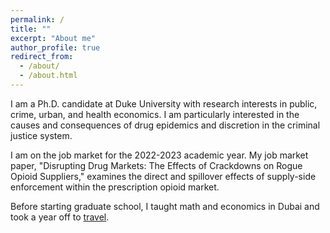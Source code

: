 ```yaml
---
permalink: /
title: ""
excerpt: "About me"
author_profile: true
redirect_from: 
  - /about/
  - /about.html
---
```


<!-- Google tag (gtag.js) -->
<script async src="https://www.googletagmanager.com/gtag/js?id=G-HJR937XQY0"></script>
<script>
  window.dataLayer = window.dataLayer || [];
  function gtag(){dataLayer.push(arguments);}
  gtag('js', new Date());

  gtag('config', 'G-HJR937XQY0');
</script>

<meta name="google-site-verification" content="F1PA5O0lN6ADr5Cde5ABVSGNCeayniG2Il_SGyFGQjA" />


I am a Ph.D. candidate at Duke University with research interests in public, crime, urban, and health economics. I am particularly interested in the causes and consequences of drug epidemics and discretion in the criminal justice system.  

I am on the job market for the 2022-2023 academic year. My job market paper, "Disrupting Drug Markets: The Effects of Crackdowns on Rogue Opioid Suppliers," examines the direct and spillover effects of supply-side enforcement within the prescription opioid market.

Before starting graduate school, I taught math and economics in Dubai and took a year off to [travel](https://twitter.com/adamksoliman/status/1402014895214776331?s=20&t=kWelDx7GIkrv42lqRBRhfQ). 
